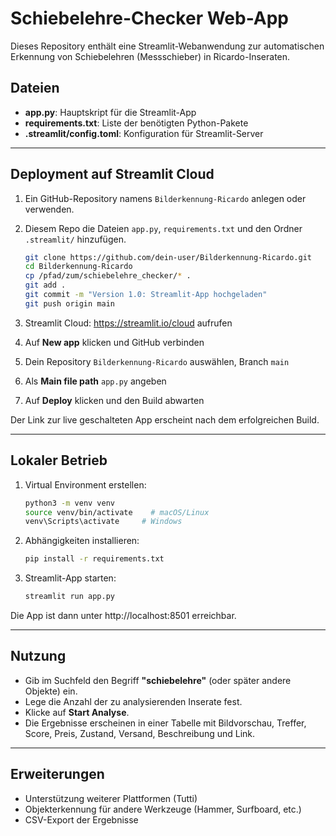 # Schiebelehre-Checker Web-App

Dieses Repository enthält eine Streamlit-Webanwendung zur automatischen Erkennung von Schiebelehren (Messschieber) in Ricardo-Inseraten.

## Dateien

- **app.py**: Hauptskript für die Streamlit-App
- **requirements.txt**: Liste der benötigten Python-Pakete
- **.streamlit/config.toml**: Konfiguration für Streamlit-Server

---

## Deployment auf Streamlit Cloud

1. Ein GitHub-Repository namens `Bilderkennung-Ricardo` anlegen oder verwenden.
2. Diesem Repo die Dateien `app.py`, `requirements.txt` und den Ordner `.streamlit/` hinzufügen.

   ```bash
   git clone https://github.com/dein-user/Bilderkennung-Ricardo.git
   cd Bilderkennung-Ricardo
   cp /pfad/zum/schiebelehre_checker/* .
   git add .
   git commit -m "Version 1.0: Streamlit-App hochgeladen"
   git push origin main
   ```

3. Streamlit Cloud: https://streamlit.io/cloud aufrufen
4. Auf **New app** klicken und GitHub verbinden
5. Dein Repository `Bilderkennung-Ricardo` auswählen, Branch `main`
6. Als **Main file path** `app.py` angeben
7. Auf **Deploy** klicken und den Build abwarten

Der Link zur live geschalteten App erscheint nach dem erfolgreichen Build.

---

## Lokaler Betrieb

1. Virtual Environment erstellen:
   ```bash
   python3 -m venv venv
   source venv/bin/activate    # macOS/Linux
   venv\Scripts\activate     # Windows
   ```
2. Abhängigkeiten installieren:
   ```bash
   pip install -r requirements.txt
   ```
3. Streamlit-App starten:
   ```bash
   streamlit run app.py
   ```

Die App ist dann unter http://localhost:8501 erreichbar.

---

## Nutzung

- Gib im Suchfeld den Begriff **"schiebelehre"** (oder später andere Objekte) ein.
- Lege die Anzahl der zu analysierenden Inserate fest.
- Klicke auf **Start Analyse**.
- Die Ergebnisse erscheinen in einer Tabelle mit Bildvorschau, Treffer, Score, Preis, Zustand, Versand, Beschreibung und Link.

---

## Erweiterungen

- Unterstützung weiterer Plattformen (Tutti)
- Objekterkennung für andere Werkzeuge (Hammer, Surfboard, etc.)
- CSV-Export der Ergebnisse
